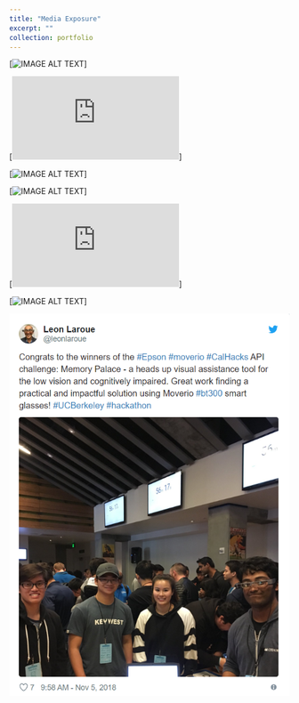 ```yaml
---
title: "Media Exposure"
excerpt: ""
collection: portfolio
---
```


[![IMAGE ALT TEXT](https://media-exp1.licdn.com/media-proxy/ext?w=960&h=540&f=n&hash=0UR8uIs%2BCUWaSjUz83FyC3ULVco%3D&ora=1%2CaFBCTXdkRmpGL2lvQUFBPQ%2CxAVta9Er0Vinkhwfjw8177yE41y87UNCVordEGXyD3u0qYrdf3G8eZSOceT3uV5ELC4clAU7d_L5QmHhD5q5f9jpet93iMS0Io24ZxUBbFI8lWxI)]

[![IMAGE ALT TEXT](http://media.licdn.com/embeds/media.html?src=https%3A%2F%2Fwww.youtube.com%2Fembed%2FBZFs_zrIcm4%3Ffeature%3Doembed&amp;url=https%3A%2F%2Fwww.youtube.com%2Fwatch%3Fv%3DBZFs_zrIcm4&amp;type=text%2Fhtml&amp;schema=youtube)]

[![IMAGE ALT TEXT](https://media-exp1.licdn.com/media-proxy/ext?w=1024&h=768&f=n&hash=ClqFvKCKz3ViID6JjLa49QXb9Ks%3D&ora=1%2CaFBCTXdkRmpGL2lvQUFBPQ%2CxAVta5g-0R6jnhodx1Ey9KGTqAGj6E5DQJHUA3L0CHH05IbfPWi8eMfcebX1o0AeKXoDjQBjeuq1STfhRI6_LIjmeNxwjJXlLZD5agYUbhl4j3lK6w)]

[![IMAGE ALT TEXT](https://media-exp1.licdn.com/media-proxy/ext?w=1024&h=1004&f=n&hash=qVGfbGZVMeN4fd74v9TbmdtMwso%3D&ora=1%2CaFBCTXdkRmpGL2lvQUFBPQ%2CxAVta5g-0R6jnhodx1Ey9KGTqAGj6E5DQJHUA3L0CHH05IbfPWjoK8ONe-SioEAQf30GjQA6Kum1ETS0EY7qIt_uKI9w38HscJD5agYUbhl4j3lK6w)]

[![IMAGE ALT TEXT](http://media.licdn.com/embeds/media.html?src=https%3A%2F%2Fwww.facebook.com%2Fcyberport.hk%2Fvideos%2F1893272297411941%2F&amp;url=https%3A%2F%2Fwww.facebook.com%2Fcyberport.hk%2Fvideos%2F1893272297411941%2F&amp;type=text%2Fhtml&amp;schema=facebook)]

[![IMAGE ALT TEXT](https://media-exp1.licdn.com/media-proxy/ext?w=1024&h=768&f=n&hash=c%2FNOu2%2BiOeRHJzBSkg6cIQoer30%3D&ora=1%2CaFBCTXdkRmpGL2lvQUFBPQ%2CxAVta5g-0R6jnhodx1Ey9KGTqAGj6E5DQJHUA3L0CHH05IbfPWjhcc7efLWi9UAUeCQHjQBjeua1EWOwG47qIo3ufokkicLgJsb5agYUbhl4j3lK6w)]

[![IMAGE ALT TEXT](/images/tweet.PNG)](http://media.licdn.com/embeds/media.html?src=https%3A%2F%2Ftwitter.com%2Fleonlaroue%2Fstatus%2F1059263707417534464&amp;url=https%3A%2F%2Ftwitter.com%2Fleonlaroue%2Fstatus%2F1059263707417534464&amp;type=text%2Fhtml&amp;schema=twitter)

